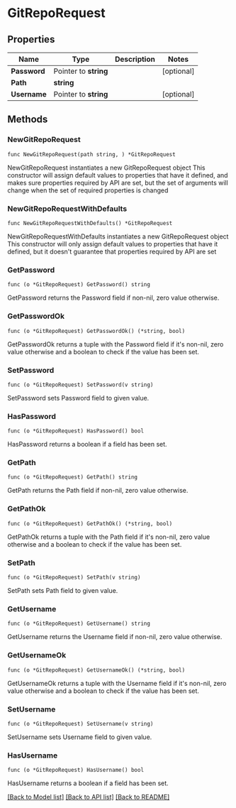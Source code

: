 # GitRepoRequest

## Properties

Name | Type | Description | Notes
------------ | ------------- | ------------- | -------------
**Password** | Pointer to **string** |  | [optional] 
**Path** | **string** |  | 
**Username** | Pointer to **string** |  | [optional] 

## Methods

### NewGitRepoRequest

`func NewGitRepoRequest(path string, ) *GitRepoRequest`

NewGitRepoRequest instantiates a new GitRepoRequest object
This constructor will assign default values to properties that have it defined,
and makes sure properties required by API are set, but the set of arguments
will change when the set of required properties is changed

### NewGitRepoRequestWithDefaults

`func NewGitRepoRequestWithDefaults() *GitRepoRequest`

NewGitRepoRequestWithDefaults instantiates a new GitRepoRequest object
This constructor will only assign default values to properties that have it defined,
but it doesn't guarantee that properties required by API are set

### GetPassword

`func (o *GitRepoRequest) GetPassword() string`

GetPassword returns the Password field if non-nil, zero value otherwise.

### GetPasswordOk

`func (o *GitRepoRequest) GetPasswordOk() (*string, bool)`

GetPasswordOk returns a tuple with the Password field if it's non-nil, zero value otherwise
and a boolean to check if the value has been set.

### SetPassword

`func (o *GitRepoRequest) SetPassword(v string)`

SetPassword sets Password field to given value.

### HasPassword

`func (o *GitRepoRequest) HasPassword() bool`

HasPassword returns a boolean if a field has been set.

### GetPath

`func (o *GitRepoRequest) GetPath() string`

GetPath returns the Path field if non-nil, zero value otherwise.

### GetPathOk

`func (o *GitRepoRequest) GetPathOk() (*string, bool)`

GetPathOk returns a tuple with the Path field if it's non-nil, zero value otherwise
and a boolean to check if the value has been set.

### SetPath

`func (o *GitRepoRequest) SetPath(v string)`

SetPath sets Path field to given value.


### GetUsername

`func (o *GitRepoRequest) GetUsername() string`

GetUsername returns the Username field if non-nil, zero value otherwise.

### GetUsernameOk

`func (o *GitRepoRequest) GetUsernameOk() (*string, bool)`

GetUsernameOk returns a tuple with the Username field if it's non-nil, zero value otherwise
and a boolean to check if the value has been set.

### SetUsername

`func (o *GitRepoRequest) SetUsername(v string)`

SetUsername sets Username field to given value.

### HasUsername

`func (o *GitRepoRequest) HasUsername() bool`

HasUsername returns a boolean if a field has been set.


[[Back to Model list]](../README.md#documentation-for-models) [[Back to API list]](../README.md#documentation-for-api-endpoints) [[Back to README]](../README.md)


